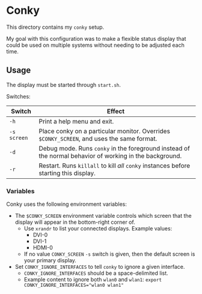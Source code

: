 
# Conky

This directory contains my `conky` setup.

My goal with this configuration was to make a flexible status display that could be used on multiple systems without needing to be adjusted each time.

## Usage 

The display must be started through `start.sh`.

Switches:

| **Switch**  | **Effect**                                                                                              |
|-------------|---------------------------------------------------------------------------------------------------------|
| `-h`        | Print a help menu and exit.                                                                             |
| `-s screen` | Place conky on a particular  monitor. Overrides `$CONKY_SCREEN`, and uses the same format.              |
| `-d`        | Debug mode. Runs `conky` in the foreground instead of the normal behavior of working in the background. |
| `-r`        | Restart. Runs `killall` to kill *all* `conky` instances before starting this display.                   |

### Variables

Conky uses the following environment variables:

* The `$CONKY_SCREEN` environment variable controls which screen that the display will appear in the bottom-right corner of.
  * Use `xrandr` to list your connected displays. Example values:
    * DVI-0
    * DVI-1
    * HDMI-0
  * If no value `CONKY_SCREEN` `-s` switch is given, then the default screen is your primary display.
* Set `CONKY_IGNORE_INTERFACES` to tell `conky` to ignore a given interface.
  * `CONKY_IGNORE_INTERFACES` should be a space-delimited list.
  * Example content to ignore both `wlan0` and `wlan1`: `export CONKY_IGNORE_INTERFACES="wlan0 wlan1"`
